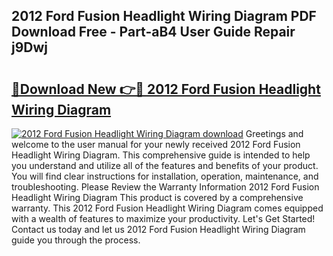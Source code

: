 ## 2012 Ford Fusion Headlight Wiring Diagram PDF Download Free - Part-aB4 User Guide Repair j9Dwj

# <h2><a href="http://dfm5bw.blite.top/?on=2012+Ford+Fusion+Headlight+Wiring+Diagram">🔗Download New 👉🔴 2012 Ford Fusion Headlight Wiring Diagram</a></h2>

[![2012 Ford Fusion Headlight Wiring Diagram download](https://i.imgur.com/lujVjoI.png)](http://dfm5bw.blite.top/?on=2012+Ford+Fusion+Headlight+Wiring+Diagram)
Greetings and welcome to the user manual for your newly received 2012 Ford Fusion Headlight Wiring Diagram. This comprehensive guide is intended to help you understand and utilize all of the features and benefits of your product. You will find clear instructions for installation, operation, maintenance, and troubleshooting. Please Review the Warranty Information 2012 Ford Fusion Headlight Wiring Diagram This product is covered by a comprehensive warranty. This 2012 Ford Fusion Headlight Wiring Diagram comes equipped with a wealth of features to maximize your productivity. Let's Get Started! Contact us today and let us 2012 Ford Fusion Headlight Wiring Diagram guide you through the process.
